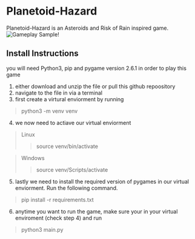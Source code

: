 # Planetoid-Hazard

Planetoid-Hazard is an Asteroids and Risk of Rain inspired game.
![Gameplay Sample!](/Assets/popup.gif "Gameplay Sample!")

## Install Instructions

you will need Python3, pip and pygame version 2.6.1 in order to play this game

1. either download and unzip the file or pull this github repoository
2. navigate to the file in via a terminal
3. first create a virtural enviorment by running 
> python3 -m venv venv
4. we now need to actiave our virtual enviorment
> Linux
>> source venv/bin/activate

> Windows
>> source venv/Scripts/activate
5. lastly we need to install the required version of pygames in our virtual enviorment. Run the following command.
> pip install -r requirements.txt
6. anytime you want to run the game, make sure your in your virtual enviroment (check step 4) and run
> python3 main.py

